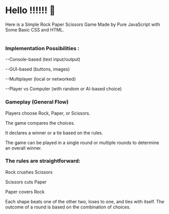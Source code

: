 # Hello !!!!!! 🙌
Here is a Simple Rock Paper Scissors Game Made by Pure JavaScript with Some Basic CSS and HTML.<br>
<br>
<h3>Implementation Possibilities :<br></h3>
--Console-based (text input/output)

--GUI-based (buttons, images)

--Multiplayer (local or networked)

--Player vs Computer (with random or AI-based choice)

<h3>Gameplay (General Flow) <br></h3>
Players choose Rock, Paper, or Scissors.

The game compares the choices.

It declares a winner or a tie based on the rules.

The game can be played in a single round or multiple rounds to determine an overall winner.

<h3>The rules are straightforward:</h3>

Rock crushes Scissors

Scissors cuts Paper

Paper covers Rock

Each shape beats one of the other two, loses to one, and ties with itself. The outcome of a round is based on the combination of choices.



